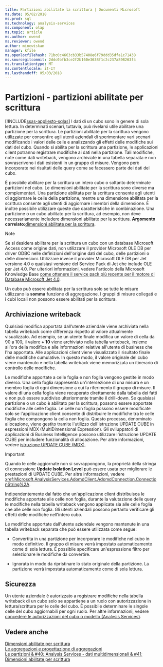 ```yaml
---
title: Partizioni abilitate la scrittura | Documenti Microsoft
ms.date: 05/02/2018
ms.prod: sql
ms.technology: analysis-services
ms.component: olap
ms.topic: article
ms.author: owend
ms.reviewer: owend
author: minewiskan
manager: kfile
ms.openlocfilehash: 71bc0c4663cb33b57408e6f79ddd35dfa1c71438
ms.sourcegitcommit: 2ddc0bfb3ce2f2b160e3638f1c2c237a898263f4
ms.translationtype: MT
ms.contentlocale: it-IT
ms.lasthandoff: 05/03/2018
---
```

# <a name="partitions---write-enabled-partitions"></a>Partizioni - partizioni abilitate per scrittura
[!INCLUDE[ssas-appliesto-sqlas](../../includes/ssas-appliesto-sqlas.md)]
  I dati di un cubo sono in genere di sola lettura. In determinati scenari, tuttavia, può rivelarsi utile abilitare una partizione per la scrittura. Le partizioni abilitate per la scrittura vengono utilizzate per consentire agli utenti aziendali di sperimentare vari scenari modificando i valori delle celle e analizzando gli effetti delle modifiche sui dati del cubo. Quando si abilita per la scrittura una partizione, le applicazioni client potranno registrare modifiche ai dati nella partizione. Tali modifiche, note come dati writeback, vengono archiviate in una tabella separata e non sovrascrivono i dati esistenti in un gruppo di misure. Vengono però incorporate nei risultati delle query come se facessero parte dei dati del cubo.  
  
 È possibile abilitare per la scrittura un intero cubo o soltanto determinate partizioni nel cubo. Le dimensioni abilitate per la scrittura sono diverse ma complementari. Una partizione abilitata per la scrittura consente agli utenti di aggiornare le celle della partizione, mentre una dimensione abilitata per la scrittura consente agli utenti di aggiornare i membri della dimensione. È inoltre possibile utilizzare queste due caratteristiche in combinazione. Una partizione o un cubo abilitato per la scrittura, ad esempio, non deve necessariamente includere dimensioni abilitate per la scrittura. **Argomento correlato:**[dimensioni abilitate per la scrittura](../../analysis-services/multidimensional-models-olap-logical-dimension-objects/write-enabled-dimensions.md).  
  
> [!NOTE]  
>  Se si desidera abilitare per la scrittura un cubo con un database Microsoft Access come origine dati, non utilizzare il provider Microsoft OLE DB per driver ODBC nelle definizioni dell'origine dati del cubo, delle partizioni o delle dimensioni. Utilizzare invece il provider Microsoft OLE DB per Jet versione 4.0 o qualsiasi versione del Service Pack di Jet che include OLE per Jet 4.0. Per ulteriori informazioni, vedere l'articolo della Microsoft Knowledge Base [come ottenere il service pack più recente per il motore di Database Microsoft Jet 4.0](http://support.microsoft.com/?kbid=239114).  
  
 Un cubo può essere abilitata per la scrittura solo se tutte le misure utilizzano la **somma** funzione di aggregazione. I gruppi di misure collegati e i cubi locali non possono essere abilitati per la scrittura.  
  
## <a name="writeback-storage"></a>Archiviazione writeback  
 Qualsiasi modifica apportata dall'utente aziendale viene archiviata nella tabella writeback come differenza rispetto al valore attualmente visualizzato. Ad esempio, se un utente finale modifica un valore di cella da 90 a 100, il valore **+ 10** viene archiviato nella tabella writeback, insieme all'ora della modifica e alle informazioni relative all'utente di business che l'ha apportata. Alle applicazioni client viene visualizzato il risultato finale delle modifiche cumulative. In questo modo, il valore originale del cubo viene mantenuto e nella tabella writeback viene memorizzata un itinerario di controllo delle modifiche.  
  
 Le modifiche apportate a celle foglia e non foglia vengono gestite in modo diverso. Una cella foglia rappresenta un'intersezione di una misura e un membro foglia di ogni dimensione a cui fa riferimento il gruppo di misure. Il valore di una cella foglia viene recuperato direttamente dalla tabella dei fatti e non può essere suddiviso ulteriormente tramite il drill-down. Se qualsiasi partizione o un cubo è abilitato per la scrittura, possono essere apportate modifiche alle celle foglia. Le celle non foglia possono essere modificate solo se l'applicazione client consente di distribuire le modifiche tra le celle foglia che compongono la cella non foglia. Questo processo, denominato allocazione, viene gestito tramite l'utilizzo dell'istruzione UPDATE CUBE in espressioni MDX (MultiDimensional Expression). Gli sviluppatori di applicazioni di Business Intelligence possono utilizzare l'istruzione UPDATE CUBE per includere funzionalità di allocazione. Per altre informazioni, vedere [istruzione UPDATE CUBE &#40;MDX&#41;](../../mdx/mdx-data-manipulation-update-cube.md).  
  
> [!IMPORTANT]  
>  Quando le celle aggiornate non si sovrappongono, la proprietà della stringa di connessione **Update Isolation Level** può essere usata per migliorare le prestazioni di UPDATE CUBE. Per altre informazioni, vedere <xref:Microsoft.AnalysisServices.AdomdClient.AdomdConnection.ConnectionString%2A>.  
  
 Indipendentemente dal fatto che un'applicazione client distribuisca le modifiche apportate alle celle non foglia, durante la valutazione delle query le modifiche nella tabella writeback vengono applicate sia alle celle foglia che alle celle non foglia. Gli utenti aziendali possono pertanto verificare gli effetti delle modifiche nell'intero cubo.  
  
 Le modifiche apportate dall'utente aziendale vengono mantenute in una tabella writeback separata che può essere utilizzata come segue:  
  
-   Convertita in una partizione per incorporare le modifiche nel cubo in modo definitivo. Il gruppo di misure verrà impostato automaticamente come di sola lettura. È possibile specificare un'espressione filtro per selezionare le modifiche da convertire.  
  
-   Ignorata in modo da ripristinare lo stato originale della partizione. La partizione verrà impostata automaticamente come di sola lettura.  
  
## <a name="security"></a>Sicurezza  
 Un utente aziendale è autorizzato a registrare modifiche nella tabella writeback di un cubo solo se appartiene a un ruolo con autorizzazione in lettura/scrittura per le celle del cubo. È possibile determinare le singole celle del cubo aggiornabili per ogni ruolo. Per altre informazioni, vedere [concedere le autorizzazioni del cubo o modello &#40;Analysis Services&#41;](../../analysis-services/multidimensional-models/grant-cube-or-model-permissions-analysis-services.md).  
  
## <a name="see-also"></a>Vedere anche  
 [Dimensioni abilitate per scrittura](../../analysis-services/multidimensional-models-olap-logical-dimension-objects/write-enabled-dimensions.md)   
 [Le aggregazioni e progettazione di aggregazioni](../../analysis-services/multidimensional-models-olap-logical-cube-objects/aggregations-and-aggregation-designs.md)   
 [Le partizioni & #40; Analysis Services - dati multidimensionali & #41;](../../analysis-services/multidimensional-models-olap-logical-cube-objects/partitions-analysis-services-multidimensional-data.md)   
 [Dimensioni abilitate per scrittura](../../analysis-services/multidimensional-models-olap-logical-dimension-objects/write-enabled-dimensions.md)  
  
  
